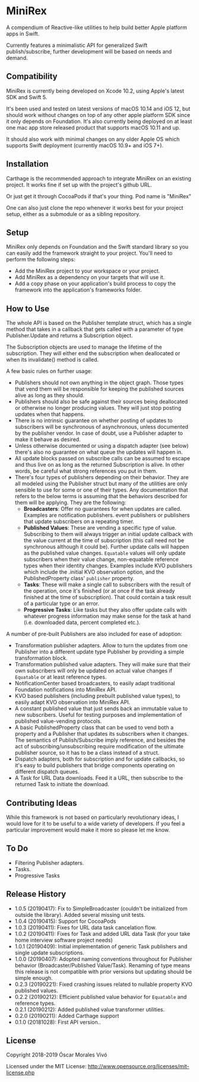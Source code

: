 # MiniRex
A compendium of Reactive-like utilities to help build better Apple platform apps in Swift.

Currently features a minimalistic API for generalized Swift publish/subscribe, further development will be based on needs and demand.

## Compatibility
MiniRex is currently being developed on Xcode 10.2, using Apple's latest SDK and Swift 5.

It's been used and tested on latest versions of macOS 10.14 and iOS 12, but should work without changes on top of any other apple
platform SDK since it only depends on Foundation. It's also currently being deployed on at least one mac app store released product
that supports macOS 10.11 and up.

It should also work with minimal changes on any older Apple OS which supports Swift deployment (currently macOS 10.9+ and iOS 7+).

## Installation
Carthage is the recommended approach to integrate MiniRex on an existing project. It works fine if set up with the project's github URL.

Or just get it through CocoaPods if that's your thing. Pod name is "MiniRex"

One can also just clone the repo whenever it works best for your project setup, either as a submodule or as a sibling repository.

## Setup
MiniRex only depends on Foundation and the Swift standard library so you can easily add the framework straight to your project. You'll
need to perform the following steps:

- Add the MiniRex project to your workspace or your project.
- Add MiniRex as a dependency on your targets that will use it.
- Add a copy phase on your application's build process to copy the framework into the application's frameworks folder.

## How to Use
The whole API is based on the Publisher template struct, which has a single method that takes in a callback that gets called with a
parameter of type Publisher.Update and returns a Subscription object.

The Subscription objects are used to manage the lifetime of the subscription. They will either end the subscription when deallocated or
when its invalidate() method is called.

A few basic rules on further usage:

- Publishers should not own anything in the object graph. Those types that vend them will be responsible for keeping the published
sources alive as long as they should.
- Publishers should also be safe against their sources being deallocated or otherwise no longer producing values. They will just stop
posting updates when that happens.
- There is no intrinsic guarantee on whether posting of updates to subscribers will be synchronous of asynchronous, unless documented
by the publisher vendor. In case of doubt, use a Publisher adapter to make it behave as desired.
- Unless otherwise documented or using a dispatch adapter (see below) there's also no guarantee on what queue the updates will
happen in.
- All update blocks passed on subscribe calls can be assumed to escape and thus live on as long as the returned Subscription is alive. In
other words, be careful what strong references you put in them.
- There's four types of publishers depending on their behavior. They are all modeled using the Publisher struct but many of the utilities are
only sensible to use for some or one of their types. Any documentation that refers to the below terms is assuming that the behaviors
described for them will be applying. They are the following:
  * **Broadcasters**: Offer no guarantees for when updates are called. Examples are notification publishers. event publishers or publishers
  that update subscribers on a repeating  timer.
  * **Published Values**: These are vending a specific type of value. Subscribing to them will always trigger an initial update callback with
  the value current at the time of subscription (this call need not be synchronous although it could be). Further update calls will happen as
  the published value changes. `Equatable` values will only update subscribers when their value change, non-equatable reference types
  when their identity changes. Examples include KVO publishers which include the .initial KVO observation option, and the
  PublishedProperty class' `publisher` property.
  * **Tasks**: These will make a single call to subscribers with the result of the operation, once it's finished (or at once if the task already
  finished at the time of subscription). That could contain a task result of a particular type or an error.
  * **Progressive Tasks**: Like tasks but they also offer update calls with whatever progress information may make sense for the task at
  hand (i.e. downloaded data, percent completed etc.). 

A number of pre-built Publishers are also included for ease of adoption:

- Transformation publisher adapters. Allow to turn the updates from one Publisher into a different update type Publisher by providing a
simple transformation block.
- Transformation published value adapters. They will make sure that their own subscribers will only be updated on actual value changes
if `Equatable` or at least reference types.
- NotificationCenter based broadcasters, to easily adapt traditional Foundation notifications into MiniRex API.
- KVO based publishers (including prebuilt published value types), to easily adapt KVO observation into MiniRex API.
- A constant published value that just sends back an immutable value to new subscribers. Useful for testing purposes and implementation
of published value-vending protocols.
- A basic PublishedProperty class that can be used to vend both a property and a Publisher that updates its subscribers when it changes. The
semantics of Publish/Subscribe imply reference, and besides the act of subscribing/unsubscribing require modification of the ultimate
publisher source, so it has to be a class instead of a struct.
- Dispatch adapters, both for subscription and for update callbacks, so it's easy to build publishers that bridge components operating
on different dispatch queues.
- A Task for URL Data downloads. Feed it a URL, then subscribe to the returned Task to initiate the download.

## Contributing Ideas
While this framework is not based on particularly revolutionary ideas, I would love for it to be useful to a wide variety of developers. If you
feel a particular improvement would make it more so please let me know.

## To Do

- Filtering Publisher adapters.
- Tasks.
- Progressive Tasks

## Release History
* 1.0.5 (20190417): Fix to SimpleBroadcaster (couldn't be initialized from outside the library). Added several missing unit tests.
* 1.0.4 (20190415): Support for CocoaPods
* 1.0.3 (20190411): Fixes for URL data task cancelation flow.
* 1.0.2 (20190411): Fixes for Task and added URL data Task (for your take home interview software project needs)
* 1.0.1 (20190409): Initial implementation of generic Task publishers and single update subscriptions.
* 1.0.0 (20190407): Adopted naming conventions throughout for Publisher behavior (Broadcaster/Published Value/Task). Renaming of type
means this release is not compatible with prior versions but updating should be simple enough.
* 0.2.3 (20190221): Fixed crashing issues related to nullable property KVO published values.
* 0.2.2 (20190212): Efficient published value behavior for `Equatable` and reference types.
* 0.2.1 (20190212): Added published value transformer utilities.
* 0.2.0 (20190211): Added Carthage support
* 0.1.0 (20181028): First API version..

## License
Copyright 2018-2019 Óscar Morales Vivó

Licensed under the MIT License: http://www.opensource.org/licenses/mit-license.php
